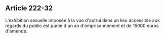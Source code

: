Article 222-32
----
L'exhibition sexuelle imposée à la vue d'autrui dans un lieu accessible aux
regards du public est punie d'un an d'emprisonnement et de 15000 euros d'amende.
